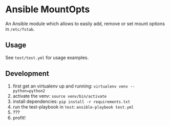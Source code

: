# Ansible MountOpts

An Ansible module which allows to easily add, remove or set
mount options in `/etc/fstab`.

## Usage

See `test/test.yml` for usage examples.

## Development

1. first get an virtualenv up and running: `virtualenv venv --python=python2`
2. activate the venv: `source venv/bin/activate`
3. install dependencies: `pip install -r requirements.txt`
4. run the test-playbook in `test`: `ansible-playbook test.yml`
5. ???
6. profit!
